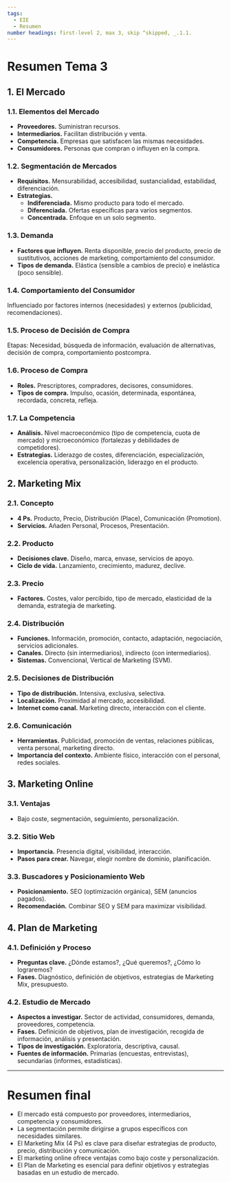 ```yaml
---
tags:
  - EIE
  - Resumen
number headings: first-level 2, max 3, skip ^skipped, _.1.1.
---
```


# Resumen Tema 3

## 1. El Mercado
### 1.1. **Elementos del Mercado**
- **Proveedores.** Suministran recursos.
- **Intermediarios.** Facilitan distribución y venta.
- **Competencia.** Empresas que satisfacen las mismas necesidades.
- **Consumidores.** Personas que compran o influyen en la compra.

### 1.2. **Segmentación de Mercados**
  - **Requisitos.** Mensurabilidad, accesibilidad, sustancialidad, estabilidad, diferenciación.
  - **Estrategias.**
	- **Indiferenciada.** Mismo producto para todo el mercado.
	- **Diferenciada.** Ofertas específicas para varios segmentos.
	- **Concentrada.** Enfoque en un solo segmento.

### 1.3. **Demanda**
  - **Factores que influyen.** Renta disponible, precio del producto, precio de sustitutivos, acciones de marketing, comportamiento del consumidor.
  - **Tipos de demanda.** Elástica (sensible a cambios de precio) e inelástica (poco sensible).

### 1.4. **Comportamiento del Consumidor**

Influenciado por factores internos (necesidades) y externos (publicidad, recomendaciones).

### 1.5. **Proceso de Decisión de Compra**

Etapas: Necesidad, búsqueda de información, evaluación de alternativas, decisión de compra, comportamiento postcompra.

### 1.6. **Proceso de Compra**
  - **Roles.** Prescriptores, compradores, decisores, consumidores.
  - **Tipos de compra.** Impulso, ocasión, determinada, espontánea, recordada, concreta, refleja.

### 1.7. **La Competencia**
  - **Análisis.** Nivel macroeconómico (tipo de competencia, cuota de mercado) y microeconómico (fortalezas y debilidades de competidores).
  - **Estrategias.** Liderazgo de costes, diferenciación, especialización, excelencia operativa, personalización, liderazgo en el producto.

## 2. Marketing Mix
### 2.1. **Concepto**
  - **4 Ps.** Producto, Precio, Distribución (Place), Comunicación (Promotion).
  - **Servicios.** Añaden Personal, Procesos, Presentación.

### 2.2. **Producto**
  - **Decisiones clave.** Diseño, marca, envase, servicios de apoyo.
  - **Ciclo de vida.** Lanzamiento, crecimiento, madurez, declive.

### 2.3. **Precio**
  - **Factores.** Costes, valor percibido, tipo de mercado, elasticidad de la demanda, estrategia de marketing.

### 2.4. **Distribución**
  - **Funciones.** Información, promoción, contacto, adaptación, negociación, servicios adicionales.
  - **Canales.** Directo (sin intermediarios), indirecto (con intermediarios).
  - **Sistemas.** Convencional, Vertical de Marketing (SVM).

### 2.5. **Decisiones de Distribución**
  - **Tipo de distribución.** Intensiva, exclusiva, selectiva.
  - **Localización.** Proximidad al mercado, accesibilidad.
  - **Internet como canal.** Marketing directo, interacción con el cliente.

### 2.6. **Comunicación**
  - **Herramientas.** Publicidad, promoción de ventas, relaciones públicas, venta personal, marketing directo.
  - **Importancia del contexto.** Ambiente físico, interacción con el personal, redes sociales.

## 3. Marketing Online
### 3.1. **Ventajas**
  - Bajo coste, segmentación, seguimiento, personalización.

### 3.2. **Sitio Web**
  - **Importancia.** Presencia digital, visibilidad, interacción.
  - **Pasos para crear.** Navegar, elegir nombre de dominio, planificación.

### 3.3. **Buscadores y Posicionamiento Web**
  - **Posicionamiento.** SEO (optimización orgánica), SEM (anuncios pagados).
  - **Recomendación.** Combinar SEO y SEM para maximizar visibilidad.

## 4. Plan de Marketing
### 4.1. **Definición y Proceso**
  - **Preguntas clave.** ¿Dónde estamos?, ¿Qué queremos?, ¿Cómo lo lograremos?
  - **Fases.** Diagnóstico, definición de objetivos, estrategias de Marketing Mix, presupuesto.

### 4.2. **Estudio de Mercado**
  - **Aspectos a investigar.** Sector de actividad, consumidores, demanda, proveedores, competencia.
  - **Fases.** Definición de objetivos, plan de investigación, recogida de información, análisis y presentación.
  - **Tipos de investigación.** Exploratoria, descriptiva, causal.
  - **Fuentes de información.** Primarias (encuestas, entrevistas), secundarias (informes, estadísticas).

---

# Resumen final
- El mercado está compuesto por proveedores, intermediarios, competencia y consumidores.
- La segmentación permite dirigirse a grupos específicos con necesidades similares.
- El Marketing Mix (4 Ps) es clave para diseñar estrategias de producto, precio, distribución y comunicación.
- El marketing online ofrece ventajas como bajo coste y personalización.
- El Plan de Marketing es esencial para definir objetivos y estrategias basadas en un estudio de mercado.
